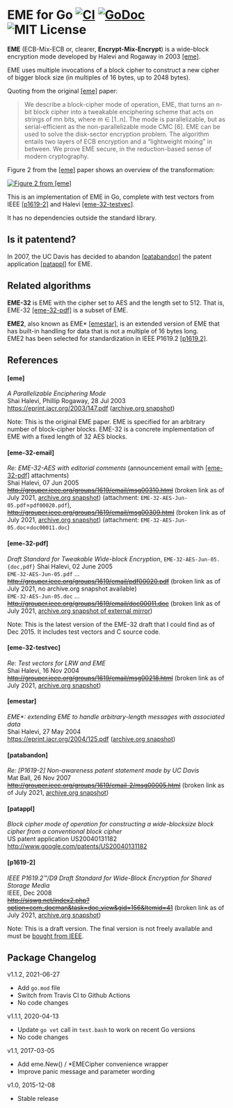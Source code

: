 EME for Go [![CI](https://github.com/rfjakob/eme/actions/workflows/ci.yml/badge.svg)](https://github.com/rfjakob/eme/actions/workflows/ci.yml) [![GoDoc](https://godoc.org/github.com/rfjakob/eme?status.svg)](https://godoc.org/github.com/rfjakob/eme) ![MIT License](https://img.shields.io/badge/license-MIT-blue.svg)
==========

**EME** (ECB-Mix-ECB or, clearer, **Encrypt-Mix-Encrypt**) is a wide-block
encryption mode developed by Halevi
and Rogaway in 2003 [[eme]](#eme).

EME uses multiple invocations of a block cipher to construct a new
cipher of bigger block size (in multiples of 16 bytes, up to 2048 bytes).

Quoting from the original [[eme]](#eme) paper:

> We describe a block-cipher mode of operation, EME, that turns an n-bit block cipher into
> a tweakable enciphering scheme that acts on strings of mn bits, where m ∈ [1..n]. The mode is
> parallelizable, but as serial-efficient as the non-parallelizable mode CMC [6]. EME can be used
> to solve the disk-sector encryption problem. The algorithm entails two layers of ECB encryption
> and a “lightweight mixing” in between. We prove EME secure, in the reduction-based sense of
> modern cryptography.

Figure 2 from the [[eme]](#eme) paper shows an overview of the transformation:

[![Figure 2 from [eme]](paper-eme-fig2.png)](#)

This is an implementation of EME in Go, complete with test vectors from IEEE [[p1619-2]](#p1619-2)
and Halevi [[eme-32-testvec]](#eme-32-testvec).

It has no dependencies outside the standard library.

Is it patentend?
----------------

In 2007, the UC Davis has decided to abandon [[patabandon]](#patabandon)
the patent application [[patappl]](#patappl) for EME.

Related algorithms
------------------

**EME-32** is EME with the cipher set to AES and the length set to 512.
That is, EME-32 [[eme-32-pdf]](#eme-32-pdf) is a subset of EME.

**EME2**, also known as EME\* [[emestar]](#emestar), is an extended version of EME
that has built-in handling for data that is not a multiple of 16 bytes
long.  
EME2 has been selected for standardization in IEEE P1619.2 [[p1619.2]](#p1619.2).

References
----------

#### [eme]
*A Parallelizable Enciphering Mode*  
Shai Halevi, Phillip Rogaway, 28 Jul 2003  
https://eprint.iacr.org/2003/147.pdf ([archive.org snapshot](https://web.archive.org/web/20210506160350/https://eprint.iacr.org/2003/147.pdf))

Note: This is the original EME paper. EME is specified for an arbitrary
number of block-cipher blocks. EME-32 is a concrete implementation of
EME with a fixed length of 32 AES blocks.

#### [eme-32-email]
*Re: EME-32-AES with editorial comments* (announcement email with [[eme-32-pdf]](#eme-32-pdf) attachments)  
Shai Halevi, 07 Jun 2005  
~~http://grouper.ieee.org/groups/1619/email/msg00310.html~~ (broken link as of July 2021, [archive.org snapshot](http://web.archive.org/web/20081227091850/http://grouper.ieee.org/groups/1619/email/msg00310.html)) (attachment: `EME-32-AES-Jun-05.pdf`=`pdf00020.pdf`),  
~~http://grouper.ieee.org/groups/1619/email/msg00309.html~~
(broken link as of July 2021, [archive.org snapshot](http://web.archive.org/web/20081228013334/http://grouper.ieee.org/groups/1619/email/msg00309.html))
(attachment: `EME-32-AES-Jun-05.doc`=`doc00011.doc`)

#### [eme-32-pdf]
*Draft Standard for Tweakable Wide-block Encryption*, `EME-32-AES-Jun-05.{doc,pdf}`
Shai Halevi, 02 June 2005  
`EME-32-AES-Jun-05.pdf` ... ~~http://grouper.ieee.org/groups/1619/email/pdf00020.pdf~~ (broken link as of July 2021, no archive.org snapshot available)  
`EME-32-AES-Jun-05.doc` ... ~~http://grouper.ieee.org/groups/1619/email/doc00011.doc~~ (broken link as of July 2021, [archive.org snapshot of external mirror](http://web.archive.org/web/20210701125726/https://samifar.in/code/crypto/eme-32-aes/doc00011.doc))

Note: This is the latest version of the EME-32 draft that I could find as of Dec 2015. It
includes test vectors and C source code.

#### [eme-32-testvec]
*Re: Test vectors for LRW and EME*  
Shai Halevi, 16 Nov 2004  
~~http://grouper.ieee.org/groups/1619/email/msg00218.html~~ (broken link as of July 2021, [archive.org snapshot](https://web.archive.org/web/20070305060551/http://grouper.ieee.org/groups/1619/email/msg00218.html))

#### [emestar]
*EME\*: extending EME to handle arbitrary-length messages with associated data*  
Shai Halevi, 27 May 2004  
https://eprint.iacr.org/2004/125.pdf ([archive.org snapshot](https://web.archive.org/web/20160826083914/http://eprint.iacr.org/2004/125.pdf))

#### [patabandon]
*Re: [P1619-2] Non-awareness patent statement made by UC Davis*  
Mat Ball, 26 Nov 2007  
~~http://grouper.ieee.org/groups/1619/email-2/msg00005.html~~ (broken link as of July 2021, [archive.org snapshot](https://web.archive.org/web/20110611145815/http://grouper.ieee.org/groups/1619/email-2/msg00005.html))

#### [patappl]
*Block cipher mode of operation for constructing a wide-blocksize block cipher from a conventional block cipher*  
US patent application US20040131182  
http://www.google.com/patents/US20040131182

#### [p1619-2]
*IEEE P1619.2™/D9 Draft Standard for Wide-Block Encryption for Shared Storage Media*  
IEEE, Dec 2008  
~~http://siswg.net/index2.php?option=com_docman&task=doc_view&gid=156&Itemid=41~~ (broken link as of July 2021, [archive.org snapshot](https://web.archive.org/web/20171018232831/http://siswg.net/index2.php?option=com_docman&task=doc_view&gid=156&Itemid=41))

Note: This is a draft version. The final version is not freely available
and must be [bought from IEEE](https://ieeexplore.ieee.org/document/5729263).

Package Changelog
-----------------

v1.1.2, 2021-06-27
* Add `go.mod` file
* Switch from Travis CI to Github Actions
* No code changes

v1.1.1, 2020-04-13
* Update `go vet` call in `test.bash` to work on recent Go versions
* No code changes

v1.1, 2017-03-05
* Add eme.New() / \*EMECipher convenience wrapper
* Improve panic message and parameter wording

v1.0, 2015-12-08
* Stable release

